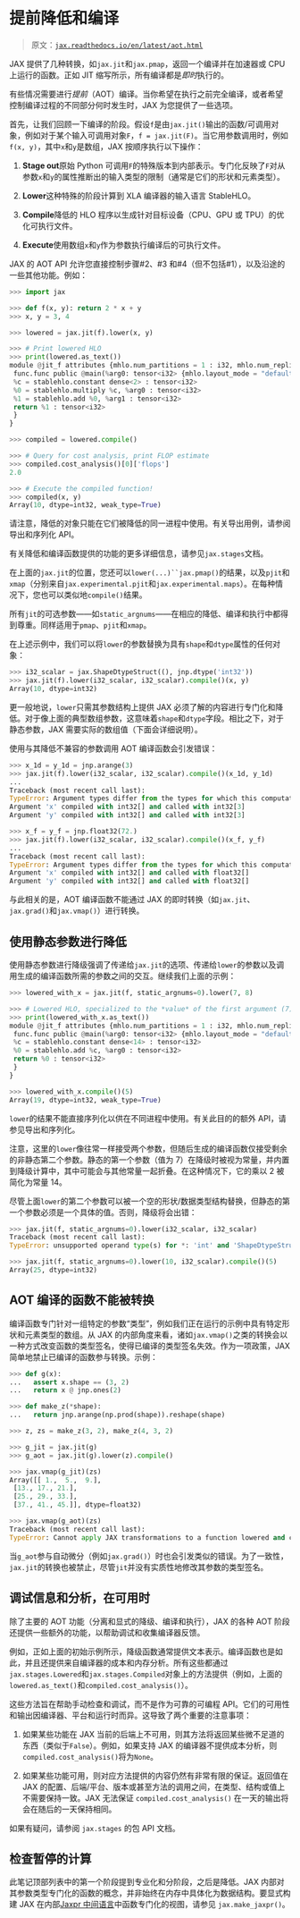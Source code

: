 # 提前降低和编译

> 原文：[`jax.readthedocs.io/en/latest/aot.html`](https://jax.readthedocs.io/en/latest/aot.html)

JAX 提供了几种转换，如`jax.jit`和`jax.pmap`，返回一个编译并在加速器或 CPU 上运行的函数。正如 JIT 缩写所示，所有编译都是*即时*执行的。

有些情况需要进行*提前*（AOT）编译。当你希望在执行之前完全编译，或者希望控制编译过程的不同部分何时发生时，JAX 为您提供了一些选项。

首先，让我们回顾一下编译的阶段。假设`f`是由`jax.jit()`输出的函数/可调用对象，例如对于某个输入可调用对象`F`，`f = jax.jit(F)`。当它用参数调用时，例如`f(x, y)`，其中`x`和`y`是数组，JAX 按顺序执行以下操作：

1.  **Stage out**原始 Python 可调用`F`的特殊版本到内部表示。专门化反映了`F`对从参数`x`和`y`的属性推断出的输入类型的限制（通常是它们的形状和元素类型）。

1.  **Lower**这种特殊的阶段计算到 XLA 编译器的输入语言 StableHLO。

1.  **Compile**降低的 HLO 程序以生成针对目标设备（CPU、GPU 或 TPU）的优化可执行文件。

1.  **Execute**使用数组`x`和`y`作为参数执行编译后的可执行文件。

JAX 的 AOT API 允许您直接控制步骤#2、#3 和#4（但不包括#1），以及沿途的一些其他功能。例如：

```py
>>> import jax

>>> def f(x, y): return 2 * x + y
>>> x, y = 3, 4

>>> lowered = jax.jit(f).lower(x, y)

>>> # Print lowered HLO
>>> print(lowered.as_text())
module @jit_f attributes {mhlo.num_partitions = 1 : i32, mhlo.num_replicas = 1 : i32} {
 func.func public @main(%arg0: tensor<i32> {mhlo.layout_mode = "default"}, %arg1: tensor<i32> {mhlo.layout_mode = "default"}) -> (tensor<i32> {jax.result_info = "", mhlo.layout_mode = "default"}) {
 %c = stablehlo.constant dense<2> : tensor<i32>
 %0 = stablehlo.multiply %c, %arg0 : tensor<i32>
 %1 = stablehlo.add %0, %arg1 : tensor<i32>
 return %1 : tensor<i32>
 }
}

>>> compiled = lowered.compile()

>>> # Query for cost analysis, print FLOP estimate
>>> compiled.cost_analysis()[0]['flops']
2.0

>>> # Execute the compiled function!
>>> compiled(x, y)
Array(10, dtype=int32, weak_type=True) 
```

请注意，降低的对象只能在它们被降低的同一进程中使用。有关导出用例，请参阅导出和序列化 API。

有关降低和编译函数提供的功能的更多详细信息，请参见`jax.stages`文档。

在上面的`jax.jit`的位置，您还可以`lower(...)``jax.pmap()`的结果，以及`pjit`和`xmap`（分别来自`jax.experimental.pjit`和`jax.experimental.maps`）。在每种情况下，您也可以类似地`compile()`结果。

所有`jit`的可选参数——如`static_argnums`——在相应的降低、编译和执行中都得到尊重。同样适用于`pmap`、`pjit`和`xmap`。

在上述示例中，我们可以将`lower`的参数替换为具有`shape`和`dtype`属性的任何对象：

```py
>>> i32_scalar = jax.ShapeDtypeStruct((), jnp.dtype('int32'))
>>> jax.jit(f).lower(i32_scalar, i32_scalar).compile()(x, y)
Array(10, dtype=int32) 
```

更一般地说，`lower`只需其参数结构上提供 JAX 必须了解的内容进行专门化和降低。对于像上面的典型数组参数，这意味着`shape`和`dtype`字段。相比之下，对于静态参数，JAX 需要实际的数组值（下面会详细说明）。

使用与其降低不兼容的参数调用 AOT 编译函数会引发错误：

```py
>>> x_1d = y_1d = jnp.arange(3)
>>> jax.jit(f).lower(i32_scalar, i32_scalar).compile()(x_1d, y_1d)  
...
Traceback (most recent call last):
TypeError: Argument types differ from the types for which this computation was compiled. The mismatches are:
Argument 'x' compiled with int32[] and called with int32[3]
Argument 'y' compiled with int32[] and called with int32[3]

>>> x_f = y_f = jnp.float32(72.)
>>> jax.jit(f).lower(i32_scalar, i32_scalar).compile()(x_f, y_f)  
...
Traceback (most recent call last):
TypeError: Argument types differ from the types for which this computation was compiled. The mismatches are:
Argument 'x' compiled with int32[] and called with float32[]
Argument 'y' compiled with int32[] and called with float32[] 
```

与此相关的是，AOT 编译函数不能通过 JAX 的即时转换（如`jax.jit`、`jax.grad()`和`jax.vmap()`）进行转换。

## 使用静态参数进行降低

使用静态参数进行降级强调了传递给`jax.jit`的选项、传递给`lower`的参数以及调用生成的编译函数所需的参数之间的交互。继续我们上面的示例：

```py
>>> lowered_with_x = jax.jit(f, static_argnums=0).lower(7, 8)

>>> # Lowered HLO, specialized to the *value* of the first argument (7)
>>> print(lowered_with_x.as_text())
module @jit_f attributes {mhlo.num_partitions = 1 : i32, mhlo.num_replicas = 1 : i32} {
 func.func public @main(%arg0: tensor<i32> {mhlo.layout_mode = "default"}) -> (tensor<i32> {jax.result_info = "", mhlo.layout_mode = "default"}) {
 %c = stablehlo.constant dense<14> : tensor<i32>
 %0 = stablehlo.add %c, %arg0 : tensor<i32>
 return %0 : tensor<i32>
 }
}

>>> lowered_with_x.compile()(5)
Array(19, dtype=int32, weak_type=True) 
```

`lower`的结果不能直接序列化以供在不同进程中使用。有关此目的的额外 API，请参见导出和序列化。

注意，这里的`lower`像往常一样接受两个参数，但随后生成的编译函数仅接受剩余的非静态第二个参数。静态的第一个参数（值为 7）在降级时被视为常量，并内置到降级计算中，其中可能会与其他常量一起折叠。在这种情况下，它的乘以 2 被简化为常量 14。

尽管上面`lower`的第二个参数可以被一个空的形状/数据类型结构替换，但静态的第一个参数必须是一个具体的值。否则，降级将会出错：

```py
>>> jax.jit(f, static_argnums=0).lower(i32_scalar, i32_scalar)  
Traceback (most recent call last):
TypeError: unsupported operand type(s) for *: 'int' and 'ShapeDtypeStruct'

>>> jax.jit(f, static_argnums=0).lower(10, i32_scalar).compile()(5)
Array(25, dtype=int32) 
```

## AOT 编译的函数不能被转换

编译函数专门针对一组特定的参数“类型”，例如我们正在运行的示例中具有特定形状和元素类型的数组。从 JAX 的内部角度来看，诸如`jax.vmap()`之类的转换会以一种方式改变函数的类型签名，使得已编译的类型签名失效。作为一项政策，JAX 简单地禁止已编译的函数参与转换。示例：

```py
>>> def g(x):
...   assert x.shape == (3, 2)
...   return x @ jnp.ones(2)

>>> def make_z(*shape):
...   return jnp.arange(np.prod(shape)).reshape(shape)

>>> z, zs = make_z(3, 2), make_z(4, 3, 2)

>>> g_jit = jax.jit(g)
>>> g_aot = jax.jit(g).lower(z).compile()

>>> jax.vmap(g_jit)(zs)
Array([[ 1.,  5.,  9.],
 [13., 17., 21.],
 [25., 29., 33.],
 [37., 41., 45.]], dtype=float32)

>>> jax.vmap(g_aot)(zs)  
Traceback (most recent call last):
TypeError: Cannot apply JAX transformations to a function lowered and compiled for a particular signature. Detected argument of Tracer type <class 'jax._src.interpreters.batching.BatchTracer'> 
```

当`g_aot`参与自动微分（例如`jax.grad()`）时也会引发类似的错误。为了一致性，`jax.jit`的转换也被禁止，尽管`jit`并没有实质性地修改其参数的类型签名。

## 调试信息和分析，在可用时

除了主要的 AOT 功能（分离和显式的降级、编译和执行），JAX 的各种 AOT 阶段还提供一些额外的功能，以帮助调试和收集编译器反馈。

例如，正如上面的初始示例所示，降级函数通常提供文本表示。编译函数也是如此，并且还提供来自编译器的成本和内存分析。所有这些都通过`jax.stages.Lowered`和`jax.stages.Compiled`对象上的方法提供（例如，上面的`lowered.as_text()`和`compiled.cost_analysis()`）。

这些方法旨在帮助手动检查和调试，而不是作为可靠的可编程 API。它们的可用性和输出因编译器、平台和运行时而异。这导致了两个重要的注意事项：

1.  如果某些功能在 JAX 当前的后端上不可用，则其方法将返回某些微不足道的东西（类似于`False`）。例如，如果支持 JAX 的编译器不提供成本分析，则`compiled.cost_analysis()`将为`None`。

1.  如果某些功能可用，则对应方法提供的内容仍然有非常有限的保证。返回值在 JAX 的配置、后端/平台、版本或甚至方法的调用之间，在类型、结构或值上不需要保持一致。JAX 无法保证 `compiled.cost_analysis()` 在一天的输出将会在随后的一天保持相同。

如果有疑问，请参阅 `jax.stages` 的包 API 文档。

## 检查暂停的计算

此笔记顶部列表中的第一个阶段提到专业化和分阶段，之后是降低。JAX 内部对其参数类型专门化的函数的概念，并非始终在内存中具体化为数据结构。要显式构建 JAX 在内部[Jaxpr 中间语言](https://jax.readthedocs.io/en/latest/jaxpr.html)中函数专门化的视图，请参见 `jax.make_jaxpr()`。
